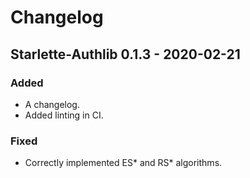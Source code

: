 # Changelog

## Starlette-Authlib 0.1.3 - 2020-02-21

### Added

* A changelog.
* Added linting in CI.

### Fixed

* Correctly implemented ES* and RS* algorithms.

